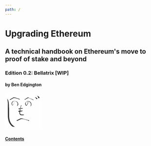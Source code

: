 ```yaml
---
path: /
---
```


<div class="title-page">
<h1>Upgrading Ethereum</h1>
<h2>A technical handbook on Ethereum's move to proof of stake and beyond</h2>
<h3>Edition 0.2: Bellatrix [WIP]</h3>
<h4>by Ben Edgington</h4>
<svg xmlns="http://www.w3.org/2000/svg" width="120" viewBox="0 0 4690 4800" preserveAspectRatio="xMidYMid meet" role="img"><title>Ben's henohenomoheji avatar</title><g id="layer101" fill="#343434"><path d="M1029 4391c-185-69-325-209-476-477-73-129-117-262-162-489-29-144-39-270-46-530-7-321-9-1401-2-1412 9-15-9-294-28-428-9-66-26-140-37-165-21-49-29-133-13-138 5-2 13 11 16 27 4 17 20 46 38 66 17 20 31 42 31 50 0 7 11 27 25 43 28 33 45 73 50 117 1 16 14 73 28 125 19 73 28 144 37 302 7 114 10 227 7 251-3 24-2 86 4 138 5 52 14 366 19 699 9 643 11 668 66 923 31 143 49 199 99 297 84 168 193 310 310 406 79 64 219 158 259 173 14 6 26 15 26 21 0 15-105 3-142-16-15-8-29-14-33-14-10 0-5 36 7 48 18 18 2 14-83-17z"/><path d="M1499 3613c-25-32-40-64-34-74 4-5 10-7 15-4 9 5 133-51 342-155 178-89 223-98 348-75 52 10 152 39 221 65 75 29 187 60 276 79 83 17 189 42 237 56 47 14 95 25 106 25 12 0 37 7 57 15 33 14 35 18 29 47-3 17-7 32-9 33-9 8-152-19-164-30-13-13-13-15 1-15 9 0 16-4 16-8 0-8-121-40-220-59-19-3-46-12-60-20-14-7-32-13-40-13-8 0-58-13-111-29-52-16-111-29-130-29-19 0-63-8-99-18-85-22-188-23-232-1-163 82-488 227-509 227-14 0-32-8-40-17z"/><path d="M1972 2884c-66-33-94-70-122-159-16-54-21-92-19-165l2-95-39-3c-66-4-81-11-94-41-12-30-6-131 9-131 4 0 12 14 18 31 11 29 13 30 70 27l58-3 8-50c7-46 31-155 43-197 5-15-2-14-44 7-28 14-63 28-79 31-24 5-31 1-42-23-7-15-17-35-22-44-17-35 12-51 102-56 46-2 89-6 95-8 6-2 19-34 28-72 10-37 33-118 52-179 19-61 34-120 34-132 0-26 15-36 44-28 36 9 38 32 10 88-25 50-97 305-89 318 2 3 39 2 82-3 43-5 105-10 138-11 56-1 60 1 63 23 4 26-12 41-44 41-12 0-27 7-34 16-12 13-72 44-87 44-3 0-3-11 0-25l4-26-71 3-71 3-7 110c-4 61-9 120-11 133-5 27 11 28 110 8 167-34 175-33 166 31-5 30-9 32-82 52-42 11-101 23-132 26-31 4-61 10-66 13-6 4-17 48-24 99-10 72-10 100-1 132 19 62 56 99 115 115 57 16 321 32 354 22 12-4 28-21 37-39l16-32 0 27c0 15-5 30-11 34-6 3-26 30-44 58l-33 53-169 2c-164 2-169 1-221-25z"/><path d="M3230 1777c0-4 13-32 29-61 38-72 60-232 41-292-57-174-145-251-320-280-192-31-310 45-327 209-18 173 58 293 131 206 30-35 74-117 88-164 17-57 35-175 30-200-4-21-1-25 19-25 43 0 46 9 38 96-18 184-139 394-243 420-22 5-28 3-33-14-3-12-16-28-29-37-14-9-37-42-52-73-22-46-27-71-27-132 0-71 3-80 45-154 40-70 54-85 120-128 59-40 88-52 139-60 137-21 293 27 389 120 41 40 53 62 85 153 20 58 37 113 37 123 0 10-10 60-21 110-18 74-28 97-54 123-18 18-40 33-49 33-8 0-20 8-25 18-6 9-11 14-11 9z"/><path d="M1527 1708c-2-7 4-24 14-38 9-14 27-55 39-90 19-55 21-78 16-144-4-44-16-100-28-128-26-60-121-150-180-171-103-35-235-46-294-24-55 21-133 97-165 163-30 60-30 64-23 158 6 92 9 99 38 127 17 16 34 29 38 29 14 0 61-66 95-134 20-39 44-109 54-156 11-46 24-89 29-94 14-14 13 25-1 61-6 15-17 62-25 103-9 48-26 93-46 125-17 28-39 65-49 83-28 53-39 62-80 62-28 0-47-7-69-27-25-24-33-43-51-128-12-60-18-116-14-140 15-106 113-224 218-263 62-23 112-26 192-12 28 5 86 14 130 20 69 9 89 17 142 54 100 68 146 143 176 283 12 56 0 148-25 199-25 51-120 111-131 82z"/><path d="M3589 950c-14-4-77-35-140-68-63-33-161-79-218-101-58-23-128-55-156-71-29-17-64-30-79-30-40 0-149 53-256 124-52 35-106 67-120 71-14 4-37 16-52 26-35 25-43 24-67-10-24-33-26-45-8-38 19 7 79-27 241-136 81-55 166-104 187-109 61-16 107-3 130 37 15 25 36 40 85 59 35 14 69 26 75 26 15 0 399 155 427 173 6 5 12 19 12 33 0 26-13 29-61 14z"/><path d="M604 912c-12-29-12-38-2-41 38-12 235-122 311-173 49-33 117-70 151-83 58-22 70-23 137-14 41 6 126 28 189 50 63 22 160 53 215 70 151 45 276 91 281 104 3 6 0 24-6 39-9 26-13 28-48 21-20-4-44-13-52-20-28-24-95-52-180-75-47-12-130-35-185-51-237-68-313-61-482 48-31 19-81 49-112 65-31 16-75 41-98 54-24 14-56 29-73 34-28 8-31 6-46-28z"/><path d="M3988 802c-8-15-18-39-22-54-8-36-48-81-101-115-55-34-57-60-5-55 45 5 115 35 160 70 19 15 54 40 78 56 52 36 54 39 46 71-8 32-36 47-94 51-41 2-48 0-62-24z"/><path d="M4264 693c-13-14-24-33-24-42 0-9-9-31-20-49-16-26-18-37-10-47 24-29-49-111-87-98-11 4-13-1-13-34 1-35 181 38 217 88 7 8 31 40 55 70 25 32 41 62 39 74-10 61-113 86-157 38z"/></g><g id="layer102" fill="#fefefe"><path d="M0 2400l0-2400 2345 0 2345 0 0 2400 0 2400-2345 0-2345 0 0-2400zm1112 2008c-12-12-17-48-7-48 4 0 18 6 33 14 37 19 142 31 142 16 0-6-12-15-26-21-40-15-180-109-259-173-117-96-226-238-310-406-50-98-68-154-99-297-55-255-57-280-66-923-5-333-14-647-19-699-6-52-7-114-4-138 3-24 0-137-7-251-9-158-18-229-37-302-14-52-27-109-28-125-5-44-22-84-50-117-14-16-25-36-25-43 0-8-14-30-31-50-18-20-34-49-38-66-3-16-11-29-16-27-16 5-8 89 13 138 11 25 28 99 37 165 19 134 37 413 28 428-7 11-5 1091 2 1412 7 260 17 386 46 530 45 227 89 360 162 489 151 268 291 408 476 477 85 31 101 35 83 17zm678-883c124-58 240-113 258-122 44-22 147-21 232 1 36 10 80 18 99 18 19 0 78 13 130 29 53 16 103 29 111 29 8 0 26 6 40 13 14 8 41 17 60 20 99 19 220 51 220 59 0 4-7 8-16 8-14 0-14 2-1 15 12 11 155 38 164 30 2-1 6-16 9-33 6-29 4-33-29-47-20-8-45-15-57-15-11 0-59-11-106-25-48-14-154-39-237-56-89-19-201-50-276-79-69-26-169-55-221-65-125-23-170-14-348 75-209 104-333 160-342 155-16-10-21 14-8 37 25 44 41 58 67 58 15 0 128-47 251-105zm605-671c18-28 38-55 44-58 6-4 11-19 11-34l0-27-16 32c-9 18-25 35-37 39-33 10-297-6-354-22-59-16-96-53-115-115-9-32-9-60 1-132 7-51 18-95 24-99 5-3 35-9 66-13 31-3 90-15 132-26 73-20 77-22 82-52 9-64 1-65-166-31-99 20-115 19-110-8 2-13 7-72 11-133l7-110 71-3 71-3-4 26c-3 14-3 25 0 25 15 0 75-31 87-44 7-9 22-16 34-16 32 0 48-15 44-41-3-22-7-24-63-23-33 1-95 6-138 11-43 5-80 6-82 3-8-13 64-268 89-318 28-56 26-79-10-88-29-8-44 2-44 28 0 12-15 71-34 132-19 61-42 142-52 179-9 38-22 70-28 72-6 2-49 6-95 8-90 5-119 21-102 56 5 9 15 29 22 44 11 24 18 28 42 23 16-3 51-17 79-31 42-21 49-22 44-7-12 42-36 151-43 197l-8 50-58 3c-57 3-59 2-70-27-6-17-14-31-18-31-15 0-21 101-9 131 13 30 28 37 94 41l39 3-2 95c-2 73 3 111 19 165 28 89 56 126 122 159 52 26 57 27 221 25l169-2 33-53zm871-1104c9 0 31-15 49-33 26-26 36-49 54-123 11-50 21-100 21-110 0-10-17-65-37-123-32-91-44-113-85-153-96-93-252-141-389-120-51 8-80 20-139 60-66 43-80 58-120 128-42 74-45 83-45 154 0 61 5 86 27 132 15 31 38 64 52 73 13 9 26 25 29 37 5 17 11 19 33 14 47-12 102-65 146-139 57-98 87-185 97-281 8-87 5-96-38-96-20 0-23 4-19 25 5 25-13 143-30 200-14 47-58 129-88 164-73 87-149-33-131-206 8-79 41-140 94-174 69-43 127-52 233-35 175 29 263 106 320 280 19 60-3 220-41 292-27 50-41 91-18 52 5-10 17-18 25-18zm-1656-69c43-34 58-63 73-142 12-68 4-124-32-221-28-74-68-122-144-174-53-37-73-45-142-54-44-6-102-15-130-20-80-14-130-11-192 12-105 39-203 157-218 263-4 24 2 80 14 140 18 85 26 104 51 128 22 20 41 27 69 27 41 0 52-9 80-62 10-18 32-55 49-83 20-32 37-77 46-125 8-41 19-88 25-103 14-36 15-75 1-61-5 5-18 48-29 94-10 47-34 117-54 156-34 68-81 134-95 134-4 0-21-13-38-29-29-28-32-35-38-127-7-94-7-98 23-158 32-66 110-142 165-163 59-22 191-11 294 24 59 21 154 111 180 171 12 28 24 84 28 128 5 66 3 89-16 144-12 35-30 76-39 90-39 55 3 62 69 11zm2040-745c0-14-6-28-12-33-28-18-412-173-427-173-6 0-40-12-75-26-49-19-70-34-85-59-23-40-69-53-130-37-21 5-106 54-187 109-162 109-222 143-241 136-18-7-16 5 8 38 24 34 32 35 67 10 15-10 38-22 52-26 14-4 68-36 120-71 107-71 216-124 256-124 15 0 50 13 79 30 28 16 98 48 156 71 57 22 155 68 218 101 160 85 201 96 201 54zm-2927-30c23-13 67-38 98-54 31-16 81-46 112-65 169-109 245-116 482-48 55 16 138 39 185 51 85 23 152 51 180 75 8 7 32 16 52 20 35 7 39 5 48-21 6-15 9-33 6-39-5-13-130-59-281-104-55-17-152-48-215-70-63-22-148-44-189-50-67-9-79-8-137 14-34 13-102 50-151 83-76 51-273 161-311 173-10 3-10 12 2 41 15 34 18 36 46 28 17-5 49-20 73-34zm3394-94c20-11 38-55 29-71-3-4-24-21-48-37-24-16-59-41-78-56-45-35-115-65-160-70-52-5-50 21 5 55 53 34 93 79 101 115 4 15 14 39 22 54 14 24 21 26 62 24 25-2 55-8 67-14zm279-117c35-33 32-55-14-114-24-30-48-62-55-70-36-50-216-123-217-88 0 33 2 38 13 34 38-13 111 69 87 98-8 10-6 21 10 47 11 18 20 40 20 49 0 9 11 28 24 42 31 33 97 34 132 2z"/></g></svg>
<h4><a href="contents">Contents</a></h4>
</div>
